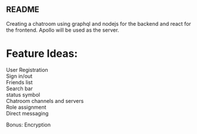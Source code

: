 ## README

Creating a chatroom using graphql and nodejs for the backend and react for the frontend. Apollo will be used as the server.

# Feature Ideas:  
User Registration  
Sign in/out  
Friends list  
Search bar  
status symbol  
Chatroom channels and servers  
Role assignment  
Direct messaging  

Bonus: Encryption
